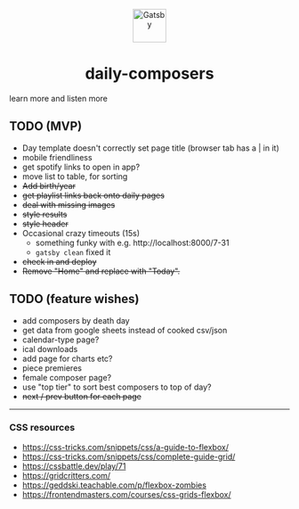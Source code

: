 <p align="center">
  <a href="https://www.gatsbyjs.com/?utm_source=starter&utm_medium=readme&utm_campaign=minimal-starter">
    <img alt="Gatsby" src="https://www.gatsbyjs.com/Gatsby-Monogram.svg" width="60" />
  </a>
</p>
<h1 align="center">
  daily-composers
</h1>

learn more and listen more

## TODO (MVP)
* Day template doesn't correctly set page title (browser tab has a | in it)
* mobile friendliness
* get spotify links to open in app?
* move list to table, for sorting
* ~~Add birth/year~~
* ~~get playlist links back onto daily pages~~
* ~~deal with missing images~~
* ~~style results~~
* ~~style header~~
* Occasional crazy timeouts (15s)
    * something funky with e.g. http://localhost:8000/7-31
    * `gatsby clean` fixed it
* ~~check in and deploy~~
* ~~Remove "Home" and replace with "Today".~~

## TODO (feature wishes)
* add composers by death day
* get data from google sheets instead of cooked csv/json
* calendar-type page?
* ical downloads
* add page for charts etc?
* piece premieres
* female composer page?
* use "top tier" to sort best composers to top of day?
* ~~next / prev button for each page~~

---
### CSS resources 
* https://css-tricks.com/snippets/css/a-guide-to-flexbox/
* https://css-tricks.com/snippets/css/complete-guide-grid/
* https://cssbattle.dev/play/71
* https://gridcritters.com/
* https://geddski.teachable.com/p/flexbox-zombies
* https://frontendmasters.com/courses/css-grids-flexbox/
